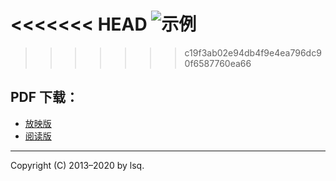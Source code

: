 <<<<<<< HEAD
![示例](C:\Users\pc\github\latex-talk\Excel.png)
=======

>>>>>>> c19f3ab02e94db4f9e4ea796dc90f6587760ea66

## PDF 下载：

- [放映版](https://github.com/lsq/latex-talk/releases/download/v1.0/Excel.pdf)
- [阅读版](https://github.com/lsq/latex-talk/releases/download/v1.0/Excel-handout.pdf)

-----

Copyright (C) 2013&ndash;2020 by lsq.
